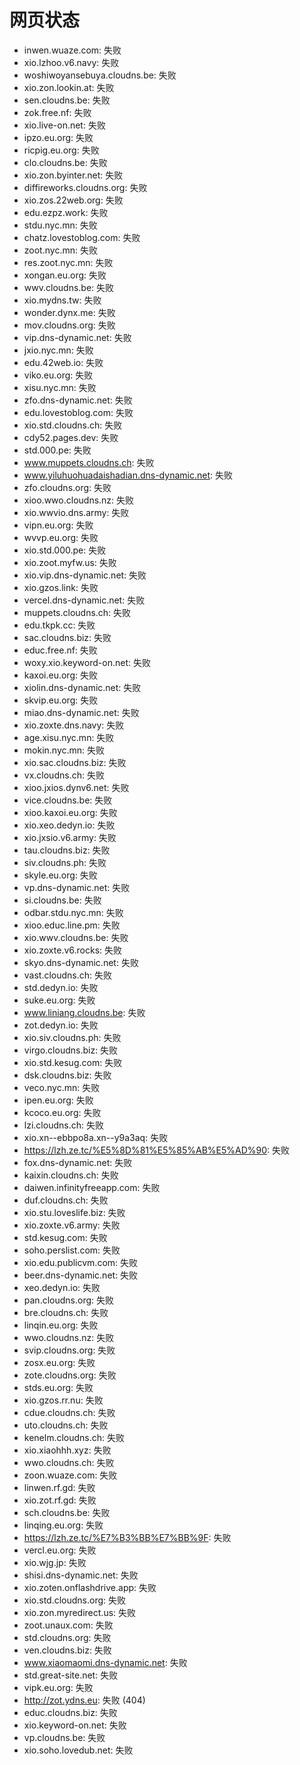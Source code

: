 # 网页状态
- inwen.wuaze.com: 失败
- xio.lzhoo.v6.navy: 失败
- woshiwoyansebuya.cloudns.be: 失败
- xio.zon.lookin.at: 失败
- sen.cloudns.be: 失败
- zok.free.nf: 失败
- xio.live-on.net: 失败
- ipzo.eu.org: 失败
- ricpig.eu.org: 失败
- clo.cloudns.be: 失败
- xio.zon.byinter.net: 失败
- diffireworks.cloudns.org: 失败
- xio.zos.22web.org: 失败
- edu.ezpz.work: 失败
- stdu.nyc.mn: 失败
- chatz.lovestoblog.com: 失败
- zoot.nyc.mn: 失败
- res.zoot.nyc.mn: 失败
- xongan.eu.org: 失败
- wwv.cloudns.be: 失败
- xio.mydns.tw: 失败
- wonder.dynx.me: 失败
- mov.cloudns.org: 失败
- vip.dns-dynamic.net: 失败
- jxio.nyc.mn: 失败
- edu.42web.io: 失败
- viko.eu.org: 失败
- xisu.nyc.mn: 失败
- zfo.dns-dynamic.net: 失败
- edu.lovestoblog.com: 失败
- xio.std.cloudns.ch: 失败
- cdy52.pages.dev: 失败
- std.000.pe: 失败
- www.muppets.cloudns.ch: 失败
- www.yiluhuohuadaishadian.dns-dynamic.net: 失败
- zfo.cloudns.org: 失败
- xioo.wwo.cloudns.nz: 失败
- xio.wwvio.dns.army: 失败
- vipn.eu.org: 失败
- wvvp.eu.org: 失败
- xio.std.000.pe: 失败
- xio.zoot.myfw.us: 失败
- xio.vip.dns-dynamic.net: 失败
- xio.gzos.link: 失败
- vercel.dns-dynamic.net: 失败
- muppets.cloudns.ch: 失败
- edu.tkpk.cc: 失败
- sac.cloudns.biz: 失败
- educ.free.nf: 失败
- woxy.xio.keyword-on.net: 失败
- kaxoi.eu.org: 失败
- xiolin.dns-dynamic.net: 失败
- skvip.eu.org: 失败
- miao.dns-dynamic.net: 失败
- xio.zoxte.dns.navy: 失败
- age.xisu.nyc.mn: 失败
- mokin.nyc.mn: 失败
- xio.sac.cloudns.biz: 失败
- vx.cloudns.ch: 失败
- xioo.jxios.dynv6.net: 失败
- vice.cloudns.be: 失败
- xioo.kaxoi.eu.org: 失败
- xio.xeo.dedyn.io: 失败
- xio.jxsio.v6.army: 失败
- tau.cloudns.biz: 失败
- siv.cloudns.ph: 失败
- skyle.eu.org: 失败
- vp.dns-dynamic.net: 失败
- si.cloudns.be: 失败
- odbar.stdu.nyc.mn: 失败
- xioo.educ.line.pm: 失败
- xio.wwv.cloudns.be: 失败
- xio.zoxte.v6.rocks: 失败
- skyo.dns-dynamic.net: 失败
- vast.cloudns.ch: 失败
- std.dedyn.io: 失败
- suke.eu.org: 失败
- www.liniang.cloudns.be: 失败
- zot.dedyn.io: 失败
- xio.siv.cloudns.ph: 失败
- virgo.cloudns.biz: 失败
- xio.std.kesug.com: 失败
- dsk.cloudns.biz: 失败
- veco.nyc.mn: 失败
- ipen.eu.org: 失败
- kcoco.eu.org: 失败
- lzi.cloudns.ch: 失败
- xio.xn--ebbpo8a.xn--y9a3aq: 失败
- https://lzh.ze.tc/%E5%8D%81%E5%85%AB%E5%AD%90: 失败
- fox.dns-dynamic.net: 失败
- kaixin.cloudns.ch: 失败
- daiwen.infinityfreeapp.com: 失败
- duf.cloudns.ch: 失败
- xio.stu.loveslife.biz: 失败
- xio.zoxte.v6.army: 失败
- std.kesug.com: 失败
- soho.perslist.com: 失败
- xio.edu.publicvm.com: 失败
- beer.dns-dynamic.net: 失败
- xeo.dedyn.io: 失败
- pan.cloudns.org: 失败
- bre.cloudns.ch: 失败
- linqin.eu.org: 失败
- wwo.cloudns.nz: 失败
- svip.cloudns.org: 失败
- zosx.eu.org: 失败
- zote.cloudns.org: 失败
- stds.eu.org: 失败
- xio.gzos.rr.nu: 失败
- cdue.cloudns.ch: 失败
- uto.cloudns.ch: 失败
- kenelm.cloudns.ch: 失败
- xio.xiaohhh.xyz: 失败
- wwo.cloudns.ch: 失败
- zoon.wuaze.com: 失败
- linwen.rf.gd: 失败
- xio.zot.rf.gd: 失败
- sch.cloudns.be: 失败
- linqing.eu.org: 失败
- https://lzh.ze.tc/%E7%B3%BB%E7%BB%9F: 失败
- vercl.eu.org: 失败
- xio.wjg.jp: 失败
- shisi.dns-dynamic.net: 失败
- xio.zoten.onflashdrive.app: 失败
- xio.std.cloudns.org: 失败
- xio.zon.myredirect.us: 失败
- zoot.unaux.com: 失败
- std.cloudns.org: 失败
- ven.cloudns.biz: 失败
- www.xiaomaomi.dns-dynamic.net: 失败
- std.great-site.net: 失败
- vipk.eu.org: 失败
- http://zot.ydns.eu: 失败 (404)
- educ.cloudns.biz: 失败
- xio.keyword-on.net: 失败
- vp.cloudns.be: 失败
- xio.soho.lovedub.net: 失败
